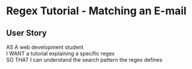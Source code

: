 # Regex Tutorial - Matching an E-mail

## User Story
AS A web development student<br>
I WANT a tutorial explaining a specific regex<br>
SO THAT I can understand the search pattern the regex defines<br>
